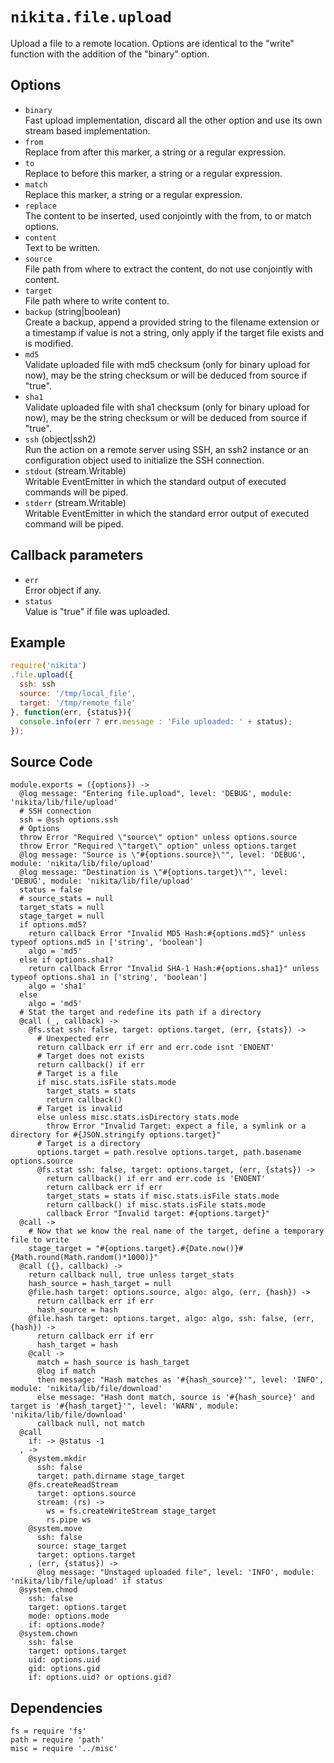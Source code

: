
# `nikita.file.upload`

Upload a file to a remote location. Options are identical to the "write"
function with the addition of the "binary" option.

## Options

* `binary`   
  Fast upload implementation, discard all the other option and use its own
  stream based implementation.
* `from`   
  Replace from after this marker, a string or a regular expression.
* `to`   
  Replace to before this marker, a string or a regular expression.
* `match`   
  Replace this marker, a string or a regular expression.
* `replace`   
  The content to be inserted, used conjointly with the from, to or match
  options.
* `content`   
  Text to be written.
* `source`   
  File path from where to extract the content, do not use conjointly with
  content.
* `target`   
  File path where to write content to.
* `backup` (string|boolean)   
  Create a backup, append a provided string to the filename extension or a
  timestamp if value is not a string, only apply if the target file exists and
  is modified.
* `md5`   
  Validate uploaded file with md5 checksum (only for binary upload for now),
  may be the string checksum or will be deduced from source if "true".
* `sha1`   
  Validate uploaded file with sha1 checksum (only for binary upload for now),
  may be the string checksum or will be deduced from source if "true".
* `ssh` (object|ssh2)   
  Run the action on a remote server using SSH, an ssh2 instance or an
  configuration object used to initialize the SSH connection.
* `stdout` (stream.Writable)   
  Writable EventEmitter in which the standard output of executed commands will
  be piped.
* `stderr` (stream.Writable)   
  Writable EventEmitter in which the standard error output of executed command
  will be piped.

## Callback parameters

* `err`   
  Error object if any.   
* `status`   
  Value is "true" if file was uploaded.   

## Example

```js
require('nikita')
.file.upload({
  ssh: ssh
  source: '/tmp/local_file',
  target: '/tmp/remote_file'
}, function(err, {status}){
  console.info(err ? err.message : 'File uploaded: ' + status);
});
```

## Source Code

    module.exports = ({options}) ->
      @log message: "Entering file.upload", level: 'DEBUG', module: 'nikita/lib/file/upload'
      # SSH connection
      ssh = @ssh options.ssh
      # Options
      throw Error "Required \"source\" option" unless options.source
      throw Error "Required \"target\" option" unless options.target
      @log message: "Source is \"#{options.source}\"", level: 'DEBUG', module: 'nikita/lib/file/upload'
      @log message: "Destination is \"#{options.target}\"", level: 'DEBUG', module: 'nikita/lib/file/upload'
      status = false
      # source_stats = null
      target_stats = null
      stage_target = null
      if options.md5?
        return callback Error "Invalid MD5 Hash:#{options.md5}" unless typeof options.md5 in ['string', 'boolean']
        algo = 'md5'
      else if options.sha1?
        return callback Error "Invalid SHA-1 Hash:#{options.sha1}" unless typeof options.sha1 in ['string', 'boolean']
        algo = 'sha1'
      else
        algo = 'md5'
      # Stat the target and redefine its path if a directory
      @call (_, callback) ->
        @fs.stat ssh: false, target: options.target, (err, {stats}) ->
          # Unexpected err
          return callback err if err and err.code isnt 'ENOENT'
          # Target does not exists
          return callback() if err
          # Target is a file
          if misc.stats.isFile stats.mode
            target_stats = stats
            return callback()
          # Target is invalid
          else unless misc.stats.isDirectory stats.mode
            throw Error "Invalid Target: expect a file, a symlink or a directory for #{JSON.stringify options.target}"
          # Target is a directory
          options.target = path.resolve options.target, path.basename options.source
          @fs.stat ssh: false, target: options.target, (err, {stats}) ->
            return callback() if err and err.code is 'ENOENT'
            return callback err if err
            target_stats = stats if misc.stats.isFile stats.mode
            return callback() if misc.stats.isFile stats.mode
            callback Error "Invalid target: #{options.target}"
      @call ->
        # Now that we know the real name of the target, define a temporary file to write
        stage_target = "#{options.target}.#{Date.now()}#{Math.round(Math.random()*1000)}"
      @call ({}, callback) ->
        return callback null, true unless target_stats
        hash_source = hash_target = null
        @file.hash target: options.source, algo: algo, (err, {hash}) ->
          return callback err if err
          hash_source = hash
        @file.hash target: options.target, algo: algo, ssh: false, (err, {hash}) ->
          return callback err if err
          hash_target = hash
        @call ->
          match = hash_source is hash_target
          @log if match
          then message: "Hash matches as '#{hash_source}'", level: 'INFO', module: 'nikita/lib/file/download' 
          else message: "Hash dont match, source is '#{hash_source}' and target is '#{hash_target}'", level: 'WARN', module: 'nikita/lib/file/download'
          callback null, not match
      @call
        if: -> @status -1
      , ->
        @system.mkdir
          ssh: false
          target: path.dirname stage_target
        @fs.createReadStream
          target: options.source
          stream: (rs) ->
            ws = fs.createWriteStream stage_target
            rs.pipe ws
        @system.move
          ssh: false
          source: stage_target
          target: options.target
        , (err, {status}) ->
          @log message: "Unstaged uploaded file", level: 'INFO', module: 'nikita/lib/file/upload' if status
      @system.chmod
        ssh: false
        target: options.target
        mode: options.mode
        if: options.mode?
      @system.chown
        ssh: false
        target: options.target
        uid: options.uid
        gid: options.gid
        if: options.uid? or options.gid?

## Dependencies

    fs = require 'fs'
    path = require 'path'
    misc = require '../misc'
